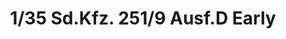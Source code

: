 ---
layout: product
title: "1/35 Sd.Kfz. 251/9 Ausf.D Early"
price: "4900" 
desc: "Maketa"
img_path: "/assets/img/AFV35278.webp"
brand: "N/A"
available: false
special_offer: false
new: false
soon: false
cat: "010000"
subcat: "015100"
subsubcat: "0N/A"
sifra: "AFV35278"
popular: false
---